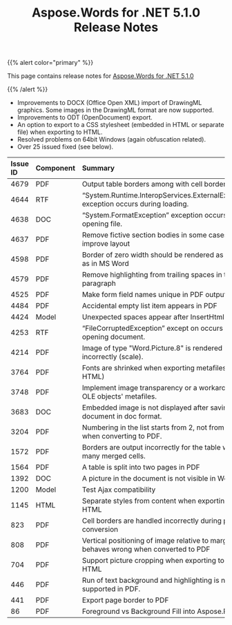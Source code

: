 ﻿---
title: Aspose.Words for .NET 5.1.0 Release Notes
articleTitle: Aspose.Words for .NET 5.1.0 Release Notes
linktitle: Aspose.Words for .NET 5.1.0 Release Notes
description: "Aspose.Words for .NET 5.1.0 Release Notes – the latest updates and fixes."
type: docs
weight: 60
url: /net/aspose-words-for-net-5-1-0-release-notes/
---

{{% alert color="primary" %}}

This page contains release notes for [Aspose.Words for .NET 5.1.0](https://downloads.aspose.com/words/net/new-releases/aspose.words-for-.net-5.1.0/)

{{% /alert %}}

- Improvements to DOCX (Office Open XML) import of DrawingML graphics. Some images in the DrawingML format are now supported.
- Improvements to ODT (OpenDocument) export.
- An option to export to a CSS stylesheet (embedded in HTML or separate file) when exporting to HTML.
- Resolved problems on 64bit Windows (again obfuscation related).
- Over 25 issued fixed (see below).

|Issue ID |Component |Summary |
| :- | :- | :- |
|4679 |PDF |Output table borders among with cell borders in PDF |
|4644 |RTF |“System.Runtime.InteropServices.ExternalException” exception occurs during loading. |
|4638 |DOC |“System.FormatException” exception occurs during opening file. |
|4637 |PDF |Remove fictive section bodies in some cases to improve layout |
|4598 |PDF |Border of zero width should be rendered as 0.25pt as in MS Word |
|4579 |PDF |Remove highlighting from trailing spaces in the paragraph |
|4525 |PDF |Make form field names unique in PDF output |
|4484 |PDF |Accidental empty list item appears in PDF |
|4424 |Model |Unexpected spaces appear after InsertHtml call. |
|4253 |RTF |“FileCorruptedException” except on occurs during opening document. |
|4214 |PDF |Image of type "Word.Picture.8" is rendered incorrectly (scale). |
|3764 |PDF |Fonts are shrinked when exporting metafiles (PDF, HTML) |
|3748 |PDF |Implement image transparency or a workaround for OLE objects' metafiles. |
|3683 |DOC |Embedded image is not displayed after saving document in doc format. |
|3204 |PDF |Numbering in the list starts from 2, not from 1 as when converting to PDF. |
|1572 |PDF |Borders are output incorrectly for the table with many merged cells. |
|1564 |PDF |A table is split into two pages in PDF |
|1392 |DOC |A picture in the document is not visible in Word 97. |
|1200 |Model |Test Ajax compatibility |
|1145 |HTML |Separate styles from content when exporting to HTML |
|823 |PDF |Cell borders are handled incorrectly during pdf conversion |
|808 |PDF |Vertical positioning of image relative to margin behaves wrong when converted to PDF |
|704 |PDF |Support picture cropping when exporting to PDF and HTML |
|446 |PDF |Run of text background and highlighting is not supported in PDF. |
|441 |PDF |Export page border to PDF |
|86 |PDF |Foreground vs Background Fill into Aspose.Pdf |

